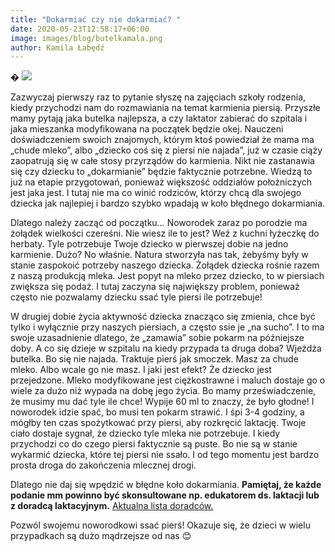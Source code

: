 ```yaml
---
title: "Dokarmiać czy nie dokarmiać? "
date: 2020-05-23T12:58:17+06:00
image: images/blog/butelkamala.png
author: Kamila Łabędź
---
```

�
![](/images/blog/butelkaduza.png)

Zazwyczaj pierwszy raz to pytanie słyszę na zajęciach szkoły rodzenia, kiedy przychodzi nam do rozmawiania na temat karmienia piersią.  Przyszłe mamy pytają jaka butelka najlepsza, a czy laktator zabierać do szpitala i jaka mieszanka modyfikowana na początek będzie okej.  Nauczeni doświadczeniem swoich znajomych, którym ktoś powiedział że mama ma „chude mleko”, albo „dziecko coś się z piersi nie najada”, już w czasie ciąży zaopatrują się w całe stosy przyrządów do karmienia.  Nikt nie zastanawia się czy dziecku to „dokarmianie” będzie faktycznie potrzebne. Wiedzą to już na etapie przygotowań, ponieważ większość oddziałów położniczych jest jaka jest. I tutaj nie ma co winić rodziców, którzy chcą dla swojego dziecka jak najlepiej i bardzo szybko wpadają w koło błędnego dokarmiania.



Dlatego należy zacząć od początku… Noworodek zaraz po porodzie ma żołądek wielkości czereśni. Nie wiesz ile to jest? Weź z kuchni łyżeczkę do herbaty. Tyle potrzebuje Twoje dziecko w pierwszej dobie na jedno karmienie. Dużo? No właśnie. Natura stworzyła nas tak, żebyśmy były w stanie zaspokoić potrzeby naszego dziecka. Żołądek dziecka rośnie razem z naszą produkcją mleka. Jest popyt na mleko przez dziecko, to w piersiach zwiększa się podaż. I tutaj zaczyna się największy problem, ponieważ często nie pozwalamy dziecku ssać tyle piersi ile potrzebuje! 

W drugiej dobie życia aktywność dziecka znacząco się zmienia, chce być tylko i wyłącznie przy naszych piersiach, a często ssie je „na sucho”. I to ma swoje uzasadnienie dlatego, że „zamawia” sobie pokarm na późniejsze doby. A co się dzieje w szpitalu na kiedy przypada ta druga doba? Wjeżdża butelka. Bo się nie najada. Traktuje pierś jak smoczek. Masz za chude mleko. Albo wcale go nie masz. I jaki jest efekt? Że dziecko jest przejedzone. Mleko modyfikowane jest ciężkostrawne i maluch dostaje go o wiele za dużo niż wypada na dobę jego życia. Bo mamy przeświadczenie, że musimy mu dać tyle ile chce! Wypije 60 ml to znaczy, że było głodne! I noworodek idzie spać, bo musi ten pokarm strawić. I śpi 3-4 godziny, a mógłby ten czas spożytkować przy piersi, aby rozkręcić laktację. Twoje ciało dostaje sygnał, że dziecko tyle mleka nie potrzebuje. I kiedy przychodzi co do czego piersi faktycznie są puste. Bo nie są w stanie wykarmić dziecka, które tej piersi nie ssało. I od tego momentu jest bardzo prosta droga do zakończenia mlecznej drogi. 

Dlatego nie daj się wpędzić w błędne koło dokarmiania. **Pamiętaj, że każde podanie mm powinno być skonsultowane np. edukatorem ds. laktacji lub z doradcą laktacyjnym.** [Aktualna lista doradców.](http://cnol.kobiety.med.pl/pl/doradcy-cdl/lista-doradcow/) 

Pozwól swojemu noworodkowi ssać pierś! Okazuje się, że dzieci w wielu przypadkach są dużo mądrzejsze od nas 😊

<script 
async defer crossorigin="anonymous" src="https://connect.facebook.net/pl_PL/sdk.js#xfbml=1&version=v9.0" nonce="lbQF2LB5">
</script>

<meta property="fb:admins" content="filip.pietluch"/>

<div
class="fb-comments" data-href="https://kamilalabedz.netlify.app/blog/dokarmianie/" data-numposts="1" data-width="100%">
</div>


